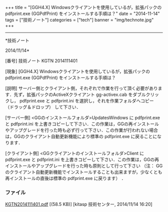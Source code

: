 ﻿+++
title = "[GGH4.X] Windowsクライアントを使用しているが，拡張パックの pdfprint.exe (GGPdfPrint) をインストールする手順は？"
date = "2014-11-14"
tags = ["技術ノート"]
categories = ["tech"]
banner = "img/technote.jpg"
+++

-----------------------------------------------------------------------------------------------------------------------------

*技術ノート

2014/11/14*


[番号]
技術ノート KGTN 2014111401

[現象]
[GGH4.X] Windowsクライアントを使用しているが，拡張パックの
pdfprint.exe (GGPdfPrint) をインストールする手順は？

[説明]
サーバー側とクライアント側，それぞれで作業を行って頂く必要があります．先ず，拡張パックのActiveXクライアント
gg-activex.cab をダブルクリックし， pdfprint.exe と pdfprint.ini
を選択し，それを作業フォルダへコピー （ドラッグ＆ドロップ） して下さい．

[サーバー側]
<GGのインストールフォルダ>UpdatesWindows に pdfprint.exe と
pdfprint.ini
を上書きコピーして下さい．この作業は，GGの再インストールやアップグレードを行った時も必ず行って下さい．この作業が行われない場合は，GGのクライアント自動更新機能により標準の
pdfprint.exe に戻ることになります．

[クライアント側]
<GGクライアントのインストールフォルダ>Client に pdfprint.exe と
pdfprint.ini
を上書きコピーして下さい．この作業は，GGの再インストールやアップグレードを行った時も原則として行って下さい
（注：
GGのクライアント自動更新機能でインストールすることも出来ますが，少なくとも再インストールの直後は標準の
pdfprint.exe に戻ります） ．


### ファイル

 
 


[KGTN2014111401.pdf](http://techreport.kitasp.net/attachments/download/1771/KGTN2014111401.pdf)
 [(58.5 KB)] [kitasp 技術センター, 2014/11/14
16:20]


 


 

